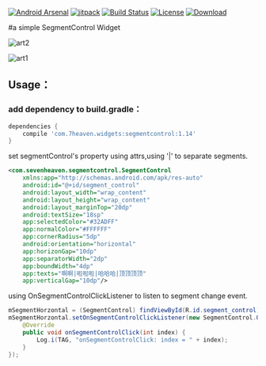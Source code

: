 [![Android Arsenal](https://img.shields.io/badge/Android%20Arsenal-SHSegmentControl-brightgreen.svg?style=flat)](http://android-arsenal.com/details/1/1770) [![jitpack](https://img.shields.io/github/tag/7heaven/SHSegmentControl.svg?label=JitPack%20Maven)](https://img.shields.io/github/release/7heaven/SHSegmentControl.svg?label=JitPack%20Maven) [![Build Status](http://img.shields.io/travis/7heaven/SHSegmentControl.svg)](https://travis-ci.org/7heaven/SHSegmentControl)
[![License](https://img.shields.io/badge/apache-2.0-orange.svg)](LICENSE)
[ ![Download](https://api.bintray.com/packages/7heaven/maven/SHSegmentControl/images/download.svg) ](https://bintray.com/7heaven/maven/SHSegmentControl/_latestVersion)

#a simple SegmentControl Widget

![art2](arts/arts2.gif)

![art1](arts/arts1.gif)

## Usage：

### add dependency to build.gradle：


```groovy
dependencies {
    compile 'com.7heaven.widgets:segmentcontrol:1.14'
}
```

set segmentControl's property using attrs,using '|' to separate segments.

``` xml
<com.sevenheaven.segmentcontrol.SegmentControl
    xmlns:app="http://schemas.android.com/apk/res-auto"
    android:id="@+id/segment_control"
    android:layout_width="wrap_content"
    android:layout_height="wrap_content"
    android:layout_marginTop="20dp"
    android:textSize="18sp"
    app:selectedColor="#32ADFF"
	app:normalColor="#FFFFFF"
    app:cornerRadius="5dp"
	android:orientation="horizontal"
    app:horizonGap="10dp"
    app:separatorWidth="2dp"
    app:boundWidth="4dp"
    app:texts="啊啊|啦啦啦|哈哈哈|顶顶顶顶"
    app:verticalGap="10dp"/>
```

using OnSegmentControlClickListener to listen to segment change event.

```java
mSegmentHorzontal = (SegmentControl) findViewById(R.id.segment_control);
mSegmentHorzontal.setOnSegmentControlClickListener(new SegmentControl.OnSegmentControlClickListener() {
    @Override
    public void onSegmentControlClick(int index) {
        Log.i(TAG, "onSegmentControlClick: index = " + index);
    }
});
```
